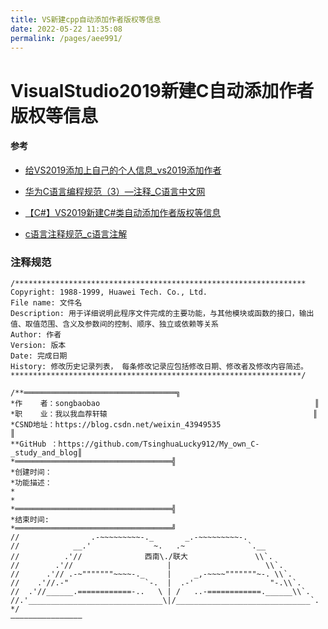 ```yaml
---
title: VS新建cpp自动添加作者版权等信息
date: 2022-05-22 11:35:08
permalink: /pages/aee991/
---
```

# VisualStudio2019新建C自动添加作者版权等信息

#### 参考

- [给VS2019添加上自己的个人信息_vs2019添加作者](https://blog.csdn.net/weixin_43949535/article/details/100050210)
- [华为C语言编程规范（3）—注释_C语言中文网 ](http://c.biancheng.net/cpp/html/761.html)
- [【C#】VS2019新建C#类自动添加作者版权等信息](https://www.cnblogs.com/minuy/p/14058721.html)

- [c语言注释规范_c语言注解](https://blog.csdn.net/weixin_40962970/article/details/115005630)



### 注释规范

```shell
/*****************************************************************
Copyright: 1988-1999, Huawei Tech. Co., Ltd.
File name: 文件名
Description: 用于详细说明此程序文件完成的主要功能，与其他模块或函数的接口，输出值、取值范围、含义及参数间的控制、顺序、独立或依赖等关系
Author: 作者
Version: 版本
Date: 完成日期
History: 修改历史记录列表， 每条修改记录应包括修改日期、修改者及修改内容简述。
*****************************************************************/
```

```shell
/**══════════════════════════════════╗
*作    者：songbaobao                                                ║
*职    业：我以我血荐轩辕                                              ║                                              
*CSND地址：https://blog.csdn.net/weixin_43949535                       ║
**GitHub ：https://github.com/TsinghuaLucky912/My_own_C-_study_and_blog║
*═══════════════════════════════════╣
*创建时间：                                                           
*功能描述：                                                            
*                                                                      
*                                                                      
*═══════════════════════════════════╣
*结束时间:                                                           
*═══════════════════════════════════╝
//                .-~~~~~~~~~-._       _.-~~~~~~~~~-.
//            __.'              ~.   .~              `.__
//          .'//              西南\./联大               \\`.
//        .'//                     |                     \\`.
//      .'// .-~"""""""~~~~-._     |     _,-~~~~"""""""~-. \\`.
//    .'//.-"                 `-.  |  .-'                 "-.\\`.
//  .'//______.============-..   \ | /   ..-============.______\\`.
//.'______________________________\|/______________________________`.
*/
————————————————
```

